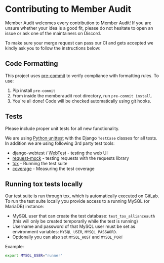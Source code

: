 # Contributing to Member Audit

Member Audit welcomes every contribution to Member Audit!
If you are unsure whether your idea is a good fit, please do not hesitate to open an issue or ask one of the maintainers on Discord.

To make sure your merge request can pass our CI and gets accepted we kindly ask you to follow the instructions below:

## Code Formatting

This project uses [pre-commit](https://github.com/pre-commit/pre-commit) to
verify compliance with formatting rules. To use:

1. Pip install `pre-commit`
2. From inside the memberaudit root directory, run `pre-commit install`.
3. You're all done! Code will be checked automatically using git hooks.

## Tests

Please include proper unit tests for all new functionality.

We are using [Python unittest](https://docs.python.org/3/library/unittest.html) with the Django `TestCase` classes for all tests. In addition we are using following 3rd party test tools:

- django-webtest / [WebTest](https://docs.pylonsproject.org/projects/webtest/en/latest/) - testing the web UI
- [request-mock](https://requests-mock.readthedocs.io/en/latest/) - testing requests with the requests library
- [tox](https://tox.wiki/en/latest/) - Running the test suite
- [coverage](https://coverage.readthedocs.io/en/6.4.1/) - Measuring the test coverage

## Running tox tests locally

Our test suite is run through tox, which is automatically executed on GitLab. To run the test suite locally you provide access to a running MySQL (or MariaDB) instance:

- MySQL user that can create the test database: `test_tox_allianceauth` (this will only be created temporarily while the test is running)
- Username and password of that MySQL user must be set as environment variables: `MYSQL_USER`, `MYSQL_PASSWORD`.
- Optionally you can also set `MYSQL_HOST` and `MYSQL_PORT`

Example:

```bash
export MYSQL_USER="runner"
```
